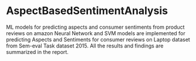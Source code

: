 # AspectBasedSentimentAnalysis
ML models for predicting aspects and consumer sentiments from product reviews on amazon
Neural Network and SVM models are implemented for predicting Aspects and Sentiments for consumer reviews on Laptop dataset from Sem-eval Task dataset 2015. 
All the results and findings are summarized in the report.
